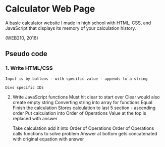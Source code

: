 # Calculator Web Page
A basic calculator website I made in high school with HTML, CSS, and JavaScript that displays its memory of your calculation history.

(WEB210, 2016)

## Pseudo code
### 1. Write HTML/CSS  
	Input is by buttons - with specific value - appends to a string
	
	Divs specific IDs
	
2. Write JavaScript functions
	Must hit clear to start over
		Clear would also create empty string
	Converting string into array for functions
	Equal
		Finish the calculation
		Stores calculation to last 5 section - ascending order
		Put calculation into Order of Operations
		Value at the top is replaced with answer
		
	Take calculation add it into Order of Operations
	Order of Operations calls functions to solve problem
	Answer at bottom gets concatenated with original equation with answer

